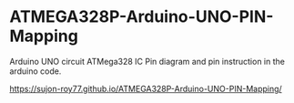 # ATMEGA328P-Arduino-UNO-PIN-Mapping
Arduino UNO circuit ATMega328 IC Pin diagram and pin instruction in the arduino code.




https://sujon-roy77.github.io/ATMEGA328P-Arduino-UNO-PIN-Mapping/
